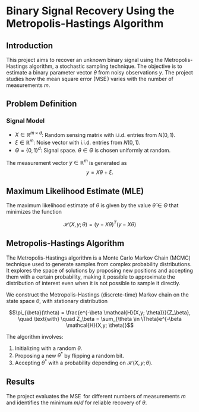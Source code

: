 # Binary Signal Recovery Using the Metropolis-Hastings Algorithm

## Introduction

This project aims to recover an unknown binary signal using the Metropolis-Hastings algorithm, a stochastic sampling technique. The objective is to estimate a binary parameter vector $\theta$ from noisy observations $y$. The project studies how the mean square error $(\operatorname{MSE})$ varies with the number of measurements $m$.

## Problem Definition

### Signal Model

- $X \in \mathbb{R}^{m \times d}$: Random sensing matrix with i.i.d. entries from $N(0, 1)$.
- $\xi \in \mathbb{R}^{m}$: Noise vector with i.i.d. entries from $N(0, 1)$.
- $\Theta = \{0, 1\}^{d}$: Signal space. $\theta \in \Theta$ is chosen uniformly at random.

The measurement vector $y \in \mathbb{R}^{m}$ is generated as $$y = X\theta + \xi.$$

## Maximum Likelihood Estimate (MLE)

The maximum likelihood estimate of $\theta$ is given by the value $\hat{\theta} \in \Theta$ that minimizes the function

$$
\mathcal{H}(X, y; \theta) = (y - X\theta)^T(y - X\theta)
$$

## Metropolis-Hastings Algorithm

The Metropolis-Hastings algorithm is a Monte Carlo Markov Chain (MCMC) technique used to generate samples from complex probability distributions. It explores the space of solutions by proposing new positions and accepting them with a certain probability, making it possible to approximate the distribution of interest even when it is not possible to sample it directly.

We construct the Metropolis-Hastings (discrete-time) Markov chain on the state space $\theta$, with stationary distribution

$$\pi_{\beta}(\theta) = \frac{e^{-\beta \mathcal{H}(X,y; \theta)}}{Z_\beta}, \quad \text{with} \quad Z_\beta = \sum_{\theta \in \Theta}e^{-\beta \mathcal{H}(X,y; \theta)}$$

The algorithm involves:
1. Initializing with a random $\theta$.
2. Proposing a new $\theta^{*}$ by flipping a random bit.
3. Accepting $\theta^{*}$ with a probability depending on $\mathcal{H}(X, y; \theta)$.

## Results

The project evaluates the $\operatorname{MSE}$ for different numbers of measurements $m$ and identifies the minimum $m/d$ for reliable recovery of $\theta$.